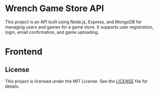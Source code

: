 # Wrench Game Store API

This project is an API built using Node.js, Express, and MongoDB for managing users and games for a game store. It supports user registration, login, email confirmation, and game uploading.

# Frontend


## License

This project is licensed under the MIT License. See the [LICENSE](LICENSE) file for details.

